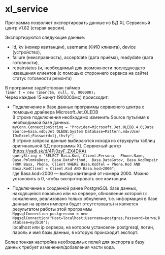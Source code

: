 # xl_service

Программа позволяет экспортировать данные из БД XL Сервисный центр v1.82 (старая версия).

Экспортируются следующие данные:
- id, kv (номер квитанции), username (ФИО клиента), device (устройство), 
- failure (неисправность), acceptdate (дата приёма), readydate (дата готовности),
-  repairstatus (и, необходимый для возможности последующего извещения клиентов (с помощью стороннего сервиса на сайте) статус готовности ремонта)


В программе задействован таймер  
`Timer t = new Timer(tm, null, 0, 900000);`  
Через каждые 15 минут (900000мс) происходит:  
* Подключение к базе данных программы сервисного центра с помощью драйвера Microsoft.Jet.OLEDB  
В строке подключения необходимо изменить Source путь/имя к необходимой базе данных.  
`myConn.ConnectionString = "Provider=Microsoft.Jet.OLEDB.4.0;Data Source=база.vdb;Jet OLEDB:System Database=Pattern.mdw;User ID=Excel;Password=lj,thvfy";`  
В строке запроса данные выбираются исходя из струкруты таблиц оригинальной БД программы XL Сервисный центр (https://yadi.sk/d/4Pj0zyF_ZX4DKA)  
`queryString = "SELECT Basa.Kod, Client.Persona,  Phone.Name, Basa.PolomkaDesc, Basa.DataPrihod,  Basa.DataGotov, Basa.KodRepair FROM Basa, Phone, Client WHERE Basa.KodTel = Phone.Kod AND Basa.KodClient = Client.Kod AND Basa.kod>2000";`  
где Basa.kod>2000  — выбор квитанций от номера 2000. Можно установить в 0, чтобы экспротировать все квитанции.

* Подключение к созданной ранее PostgreSQL базе данных, находящейся локально или на сервере,
обновление которой (к сожалению, реализовано только обнуление, т.е. информация в базе данных на время импорта будет отсутствовать)
и является результатом работы этой программы  
`NpgsqlConnection postgreconn = new NpgsqlConnection("Host=localhost;Username=postgres;Password=kurwa;Database=mydb10");`  
localhost или ip сервера, на котором установлен postgresql, логин, пароль и имя базы данных, в которую происходит экспорт.

Более тонкая настройка необходимых полей для экспорта в базу данных требует изменения/добавления части кода.

